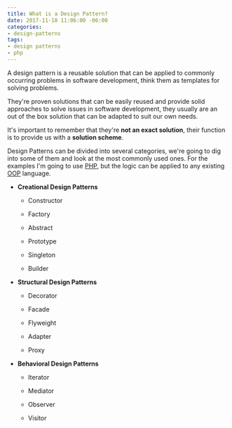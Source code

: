 ```yaml
---
title: What is a Design Pattern?
date: 2017-11-18 11:06:00 -06:00
categories:
- design-patterns
tags:
- design patterns
- php
---
```


A design pattern is a reusable solution that can be applied to commonly occurring problems in software development, think them as templates for solving problems.

They're proven solutions that can be easily reused and provide solid approaches to solve issues in software development, they usually are an out of the box solution that can be adapted to suit our own needs.

It's important to remember that they're **not an exact solution**, their function is to provide us with a **solution scheme**.

Design Patterns can be divided into several categories, we're going to dig into some of them and look at the most commonly used ones. For the examples I'm going to use [PHP](http://php.net), but the logic can be applied to any existing [OOP](https://en.wikipedia.org/wiki/Object-oriented_programming) language.

* **Creational Design Patterns**

   * Constructor

   * Factory

   * Abstract

   * Prototype

   * Singleton

   * Builder

* **Structural Design Patterns**

   * Decorator

   * Facade

   * Flyweight

   * Adapter

   * Proxy

* **Behavioral Design Patterns**

   * Iterator

   * Mediator

   * Observer

   * Visitor